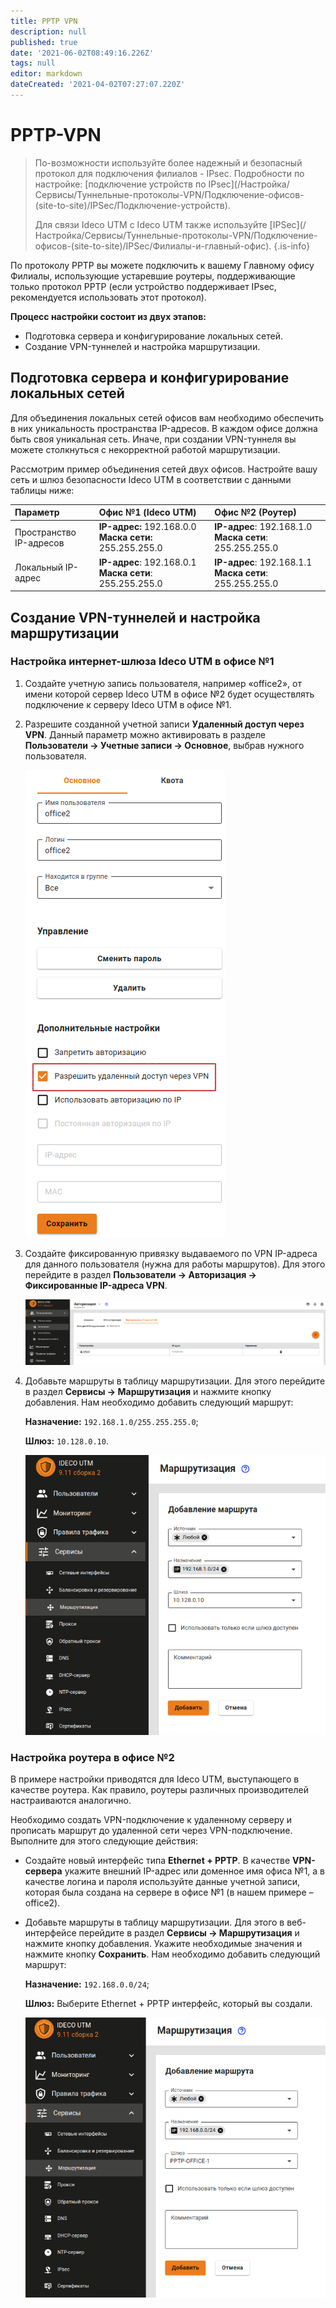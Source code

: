 ```yaml
---
title: PPTP VPN
description: null
published: true
date: '2021-06-02T08:49:16.226Z'
tags: null
editor: markdown
dateCreated: '2021-04-02T07:27:07.220Z'
---
```


# PPTP-VPN

> По-возможности используйте более надежный и безопасный протокол для подключения филиалов - IPsec. Подробности по настройке: \[подключение устройств по IPsec\]\(/Настройка/Сервисы/Туннельные-протоколы-VPN/Подключение-офисов-\(site-to-site\)/IPSec/Подключение-устройств\).
>
> Для связи Ideco UTM с Ideco UTM также используйте \[IPSec\]\(/Настройка/Сервисы/Туннельные-протоколы-VPN/Подключение-офисов-\(site-to-site\)/IPSec/Филиалы-и-главный-офис\). {.is-info}

По протоколу PPTP вы можете подключить к вашему Главному офису Филиалы, использующие устаревшие роутеры, поддерживающие только протокол PPTP \(если устройство поддерживает IPsec, рекомендуется использовать этот протокол\).

**Процесс настройки состоит из двух этапов:**

* Подготовка сервера и конфигурирование локальных сетей.
* Создание VPN-туннелей и настройка маршрутизации.

## Подготовка сервера и конфигурирование локальных сетей

Для объединения локальных сетей офисов вам необходимо обеспечить в них уникальность пространства IP-адресов. В каждом офисе должна быть своя уникальная сеть. Иначе, при создании VPN-туннеля вы можете столкнуться с некорректной работой маршрутизации.

Рассмотрим пример объединения сетей двух офисов. Настройте вашу сеть и шлюз безопасности Ideco UTM в соответствии с данными таблицы ниже:

| Параметр | Офис №1 \(Ideco UTM\) | Офис №2 \(Роутер\) |
| :--- | :--- | :--- |
| Пространство IP-адресов | **IP-адрес:** 192.168.0.0 **Маска сети:** 255.255.255.0 | **IP-адрес**: 192.168.1.0 **Маска сети**: 255.255.255.0 |
| Локальный IP-адрес | **IP-адрес**: 192.168.0.1 **Маска сети**: 255.255.255.0 | **IP-адрес**: 192.168.1.1 **Маска сети**: 255.255.255.0 |

## Создание VPN-туннелей и настройка маршрутизации

### Настройка интернет-шлюза Ideco UTM в офисе №1

1. Создайте учетную запись пользователя, например «office2», от имени которой сервер Ideco UTM в офисе №2 будет осуществлять подключение к серверу Ideco UTM в офисе №1.
2. Разрешите созданной учетной записи **Удаленный доступ через VPN**. Данный параметр можно активировать в разделе **Пользователи -&gt; Учетные записи -&gt; Основное**, выбрав нужного пользователя.

   ![remote\_vpn.png](../../../.gitbook/assets/remote_vpn.png)

3. Создайте фиксированную привязку выдаваемого по VPN IP-адреса для данного пользователя \(нужна для работы маршрутов\). Для этого перейдите в раздел **Пользователи -&gt; Авторизация -&gt; Фиксированные IP-адреса VPN**.

   ![create\_rule\_vpn.png](../../../.gitbook/assets/create_rule_vpn.png)

4. Добавьте маршруты в таблицу маршрутизации. Для этого перейдите в раздел **Сервисы -&gt; Маршрутизация** и нажмите кнопку добавления. Нам необходимо добавить следующий маршрут:

   **Назначение:** `192.168.1.0/255.255.255.0`;

   **Шлюз:** `10.128.0.10`.

   ![create\_route\_vpn.png](../../../.gitbook/assets/create_route_vpn.png)

### Настройка роутера в офисе №2

В примере настройки приводятся для Ideco UTM, выступающего в качестве роутера. Как правило, роутеры различных производителей настраиваются аналогично.

Необходимо создать VPN-подключение к удаленному серверу и прописать маршрут до удаленной сети через VPN-подключение. Выполните для этого следующие действия:

* Создайте новый интерфейс типа **Ethernet + PPTP**. В качестве **VPN-сервера** укажите внешний IP-адрес или доменное имя офиса №1, а в качестве логина и пароля используйте данные учетной записи, которая была создана на сервере в офисе №1 \(в нашем примере – office2\).
* Добавьте маршруты в таблицу маршрутизации. Для этого в веб-интерфейсе перейдите в раздел **Сервисы -&gt; Маршрутизация** и нажмите кнопку добавления. Укажите необходимые значения и нажмите кнопку **Сохранить**. Нам необходимо добавить следующий маршрут:

  **Назначение:** `192.168.0.0/24`;

  **Шлюз:** Выберите Ethernet + PPTP интерфейс, который вы создали.

  ![create\_route\_pptp.png](../../../.gitbook/assets/create_route_pptp.png)

